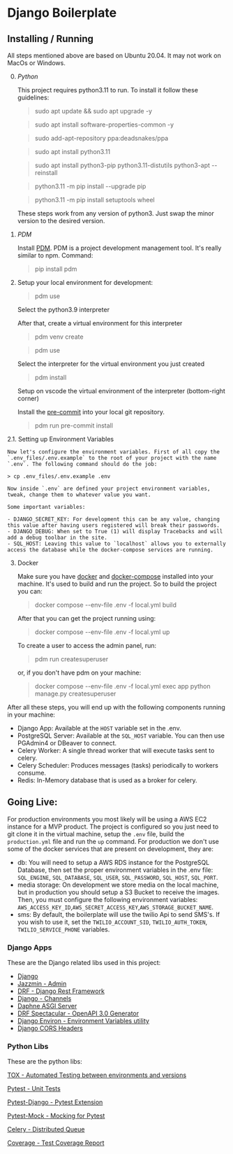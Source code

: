 # Django Boilerplate

## Installing / Running

All steps mentioned above are based on Ubuntu 20.04.
It may not work on MacOs or Windows.

0.  _Python_

    This project requires python3.11 to run. To install it follow these guidelines:

    > sudo apt update && sudo apt upgrade -y

    > sudo apt install software-properties-common -y

    > sudo add-apt-repository ppa:deadsnakes/ppa

    > sudo apt install python3.11

    > sudo apt install python3-pip python3.11-distutils python3-apt --reinstall

    > python3.11 -m pip install --upgrade pip

    > python3.11 -m pip install setuptools wheel

    These steps work from any version of python3.
    Just swap the minor version to the desired version.

1.  _PDM_

    Install [PDM](https://pdm.fming.dev/latest/). PDM is a project development management tool. It's really similar to npm.
    Command:

    > pip install pdm

2.  Setup your local environment for development:

    > pdm use

    Select the python3.9 interpreter

    After that, create a virtual environment for this interpreter

    > pdm venv create

    > pdm use

    Select the interpreter for the virtual environment you just created

    > pdm install

    Setup on vscode the virtual environment of the interpreter (bottom-right corner)

    Install the [pre-commit](https://pre-commit.com/index.html) into your local git repository.

    > pdm run pre-commit install

2.1. Setting up Environment Variables

    Now let's configure the environment variables. First of all copy the `.env_files/.env.example` to the root of your project with the name `.env`. The following command should do the job:

    > cp .env_files/.env.example .env

    Now inside `.env` are defined your project environment variables, tweak, change them to whatever value you want.

    Some important variables:

    - DJANGO_SECRET_KEY: For development this can be any value, changing this value after having users registered will break their passwords.
    - DJANGO_DEBUG: When set to True (1) will display Tracebacks and will add a debug toolbar in the site.
    - SQL_HOST: Leaving this value to `localhost` allows you to externally access the database while the docker-compose services are running.

3.  Docker

    Make sure you have [docker](https://www.docker.com/) and [docker-compose](https://docs.docker.com/compose/) installed into your machine. It's used to build and run the project.
    So to build the project you can:

    > docker compose --env-file .env -f local.yml build

    After that you can get the project running using:

    > docker compose --env-file .env -f local.yml up

    To create a user to access the admin panel, run:

    > pdm run createsuperuser

    or, if you don't have pdm on your machine:

    > docker compose --env-file .env -f local.yml exec app python manage.py createsuperuser

After all these steps, you will end up with the following components running in your machine:

- Django App: Available at the `HOST` variable set in the .env.
- PostgreSQL Server: Available at the `SQL_HOST` variable. You can then use PGAdmin4 or DBeaver to connect.
- Celery Worker: A single thread worker that will execute tasks sent to celery.
- Celery Scheduler: Produces messages (tasks) periodically to workers consume.
- Redis: In-Memory database that is used as a broker for celery.

## Going Live:

For production environments you most likely will be using a AWS EC2 instance for a MVP product. The project is configured so you just need to git clone it in the virtual machine, setup the `.env` file, build the `production.yml` file and run the `up` command.
For production we don't use some of the docker services that are present on development, they are:

- db:
  You will need to setup a AWS RDS instance for the PostgreSQL Database, then set the proper environment variables in the .env file: `SQL_ENGINE`, `SQL_DATABASE`, `SQL_USER`, `SQL_PASSWORD`, `SQL_HOST`, `SQL_PORT`.
- media storage:
  On development we store media on the local machine, but in production you should setup a S3 Bucket to receive the images. Then, you must configure the following environment variables: `AWS_ACCESS_KEY_ID`,`AWS_SECRET_ACCESS_KEY`,`AWS_STORAGE_BUCKET_NAME`.
- sms:
  By default, the boilerplate will use the twilio Api to send SMS's. If you wish to use it, set the `TWILIO_ACCOUNT_SID`, `TWILIO_AUTH_TOKEN`, `TWILIO_SERVICE_PHONE` variables.

### Django Apps

These are the Django related libs used in this project:

- [Django](https://docs.djangoproject.com/en/4.0/)
- [Jazzmin - Admin](https://github.com/farridav/django-jazzmin)
- [DRF - Django Rest Framework](https://www.django-rest-framework.org/)
- [Django - Channels](https://github.com/django/channels)
- [Daphne ASGI Server](https://github.com/django/daphne)
- [DRF Spectacular - OpenAPI 3.0 Generator](https://drf-spectacular.readthedocs.io/en/latest/index.html)
- [Django Environ - Environment Variables utility](https://django-environ.readthedocs.io/en/latest/)
- [Django CORS Headers](https://pypi.org/project/django-cors-headers/)

### Python Libs

These are the python libs:

[TOX - Automated Testing between environments and versions](https://tox.wiki/en/latest/index.html)

[Pytest - Unit Tests](https://docs.pytest.org/en/6.2.x/contents.html)

[Pytest-Django - Pytest Extension](https://pytest-django.readthedocs.io/en/latest/)

[Pytest-Mock - Mocking for Pytest](https://pypi.org/project/pytest-mock/)

[Celery - Distributed Queue](https://docs.celeryproject.org/en/stable/django/first-steps-with-django.html#django-first-steps)

[Coverage - Test Coverage Report](https://coverage.readthedocs.io/en/6.2/)
